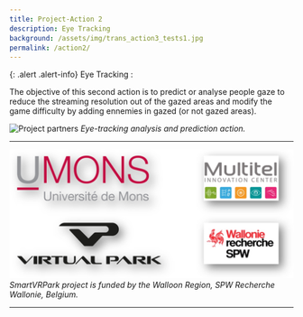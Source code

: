 ```yaml
---
title: Project-Action 2
description: Eye Tracking
background: /assets/img/trans_action3_tests1.jpg
permalink: /action2/
---
```


{: .alert .alert-info}
Eye Tracking :

The objective of this second action is to predict or analyse people gaze to reduce the streaming resolution out of the gazed areas and modify the game difficulty by adding ennemies in gazed (or not gazed areas). 

![Project partners](https://raw.githubusercontent.com/numediart/Transimmersium/main/assets/img/smartvr_action2.jpg)
_Eye-tracking analysis and prediction action._


---

![Project partners](https://raw.githubusercontent.com/numediart/SmartVRPark/main/assets/img/smartvr_partners.jpg)
_SmartVRPark project is funded by the Walloon Region, SPW Recherche Wallonie, Belgium._

---